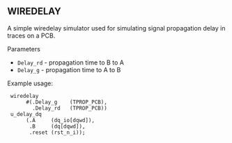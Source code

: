 ## WIREDELAY

A simple wiredelay simulator used for simulating signal propagation delay in
traces on a PCB.

Parameters

 - `Delay_rd` - propagation time to B to A
 - `Delay_g`  - propagation time to A to B

Example usage:

```
 wiredelay
	  #(.Delay_g	(TPROP_PCB),
	    .Delay_rd	(TPROP_PCB))
 u_delay_dq
	  (.A	  (dq_io[dqwd]),
	   .B	  (dq[dqwd]),
	   .reset (rst_n_i));
```
